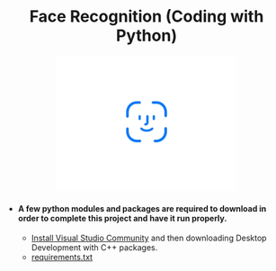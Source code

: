 <a> 
   <div align="center"> <h1>Face Recognition (Coding with Python)</h1> 
   <img border="0" src="/icon.gif" width="320" height="240" >
   </div>
</a>

- #### A few python modules and packages are required to download in order to complete this project and have it run properly.
     - [Install Visual Studio Community](https://visualstudio.microsoft.com/vs/community) and then downloading Desktop Development with C++ packages.
     - [requirements.txt](https://github.com/serhanelmacioglu/Face-Recognition_Coding-with-Python/blob/main/requirements.txt)
